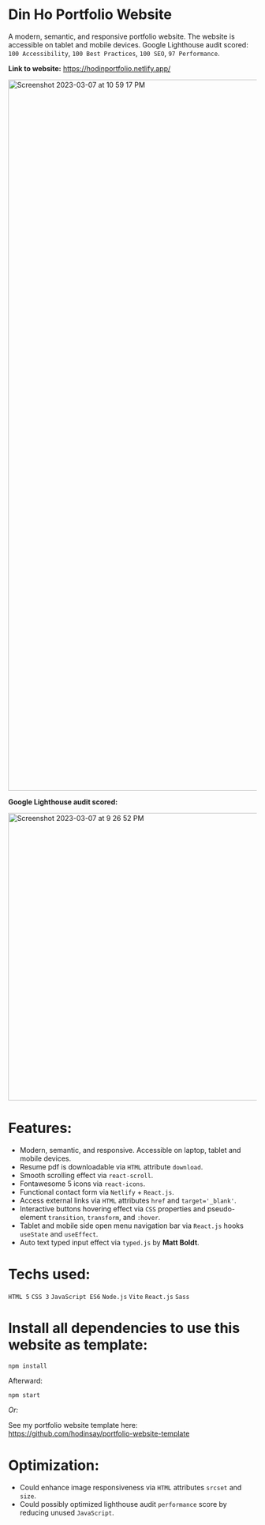 # Din Ho Portfolio Website
A modern, semantic, and responsive portfolio website. The website is accessible on tablet and mobile devices. Google Lighthouse audit scored: `100 Accessibility`, `100 Best Practices`, `100 SEO`, `97 Performance`.

**Link to website:** https://hodinportfolio.netlify.app/

<img width="1440" alt="Screenshot 2023-03-07 at 10 59 17 PM" src="https://user-images.githubusercontent.com/100463706/223645624-caa05494-2a14-4e93-9311-06253528be4c.png">

**Google Lighthouse audit scored:**

<img width="582" alt="Screenshot 2023-03-07 at 9 26 52 PM" src="https://user-images.githubusercontent.com/100463706/223645846-efd955d3-7ee8-4c98-86de-4ed6127c9e7a.png">

# Features:
- Modern, semantic, and responsive. Accessible on laptop, tablet and mobile devices.
- Resume pdf is downloadable via `HTML` attribute `download`.
- Smooth scrolling effect via `react-scroll`.
- Fontawesome 5 icons via `react-icons`.
- Functional contact form via `Netlify` + `React.js`.
- Access external links via `HTML` attributes `href` and `target='_blank'`.
- Interactive buttons hovering effect via `CSS` properties and pseudo-element `transition`, `transform`, and `:hover`.
- Tablet and mobile side open menu navigation bar via `React.js` hooks `useState` and `useEffect`.
- Auto text typed input effect via `typed.js` by **Matt Boldt**. 

# Techs used:
`HTML 5` `CSS 3` `JavaScript ES6` `Node.js` `Vite` `React.js` `Sass`

# Install all dependencies to use this website as template:
`npm install`

Afterward:

`npm start`

*Or:*

See my portfolio website template here: https://github.com/hodinsay/portfolio-website-template

# Optimization:
- Could enhance image responsiveness via `HTML` attributes `srcset` and `size`.
- Could possibly optimized lighthouse audit `performance` score by reducing unused `JavaScript`.
